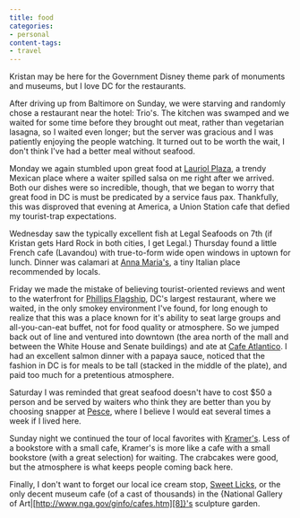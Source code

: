 ```yaml
---
title: food
categories:
- personal
content-tags:
- travel
---
```


Kristan may be here for the Government Disney theme park of monuments and museums, but I love DC for the restaurants.

After driving up from Baltimore on Sunday, we were starving and randomly chose a restaurant near the hotel: Trio's.  The kitchen was swamped and we waited for some time before they brought out meat, rather than vegetarian lasagna, so I waited even longer; but the server was gracious and I was patiently enjoying the people watching.  It turned out to be worth the wait, I don't think I've had a better meal without seafood.

Monday we again stumbled upon great food at [Lauriol Plaza][1], a trendy Mexican place where a waiter spilled salsa on me right after we arrived.  Both our dishes were so incredible, though, that we began to worry that great food in DC is must be predicated by a service faus pax.  Thankfully, this was disproved that evening at America, a Union Station cafe that defied my tourist-trap expectations.

   [1]: http://www.lauriolplaza.com/

Wednesday saw the typically excellent fish at Legal Seafoods on 7th (if Kristan gets Hard Rock in both cities, I get Legal.)  Thursday found a little French cafe (Lavandou) with true-to-form wide open windows in uptown for lunch.  Dinner was calamari at [Anna Maria's][2], a tiny Italian place recommended by locals.

   [2]: http://lifeinthedistrict.com/dine/eat_me/anna_marias.php

Friday we made the mistake of believing tourist-oriented reviews and went to the waterfront for [Phillips Flagship][3], DC's largest restaurant, where we waited, in the only smokey environment I've found, for long enough to realize that this was a place known for it's ability to seat large groups and all-you-can-eat buffet, not for food quality or atmosphere.  So we jumped back out of line and ventured into downtown (the area north of the mall and between the White House and Senate buildings) and ate at [Cafe Atlantico][4].  I had an excellent salmon dinner with a papaya sauce, noticed that the fashion in DC is for meals to be tall (stacked in the middle of the plate), and paid too much for a pretentious atmosphere.

   [3]: http://www.phillipsfoods.com/html/rdc.html
   [4]: http://www.cafeatlanticodc.com/

Saturday I was reminded that great seafood doesn't have to cost $50 a person and be served by waiters who think they are better than you by choosing snapper at [Pesce][5], where I believe I would eat several times a week if I lived here.

   [5]: http://www.washingtonpost.com/ac2/wp-dyn/entertainment/profile?fid=2&id=1026364

Sunday night we continued the tour of local favorites with [Kramer's][6].  Less of a bookstore with a small cafe, Kramer's is more like a cafe with a small bookstore (with a great selection) for waiting.  The crabcakes were good, but the atmosphere is what keeps people coming back here.

   [6]: http://www.kramers.com/

Finally, I don't want to forget our local ice cream stop, [Sweet Licks][7], or the only decent museum cafe (of a cast of thousands) in the {National Gallery of Art|[http://www.nga.gov/ginfo/cafes.htm][8]}'s sculpture garden.

   [7]: http://www.washingtonpost.com/ac2/wp-dyn/entertainment/profile?fid=2&id=1028510
   [8]: http://www.nga.gov/ginfo/cafes.htm
